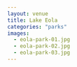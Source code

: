 ```yaml
---
layout: venue
title: Lake Eola
categories: "parks"
images:
  - eola-park-01.jpg
  - eola-park-02.jpg
  - eola-park-03.jpg
---
```

